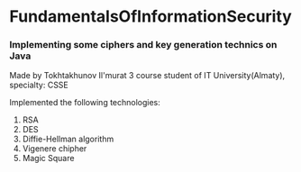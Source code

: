 # FundamentalsOfInformationSecurity
<h3>Implementing some ciphers and key generation technics on Java</h3>
<p>Made by Tokhtakhunov Il'murat 3 course student of IT University(Almaty), specialty: CSSE</p>
<p>Implemented the following technologies:</p>
<ol>
  <li>RSA</li>
  <li>DES</li>
  <li>Diffie-Hellman algorithm</li>
  <li>Vigenere chipher</li>
  <li>Magic Square</li>
</ol>
